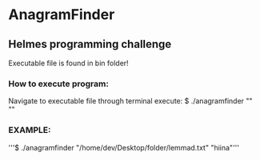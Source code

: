 # AnagramFinder
## Helmes programming challenge

Executable file is found in bin folder!

### How to execute program:

Navigate to executable file through terminal
execute: $ ./anagramfinder "<pathToDictionaryFile>" "<word>"
  
### EXAMPLE: 

'''$ ./anagramfinder "/home/dev/Desktop/folder/lemmad.txt" "hiina"'''
